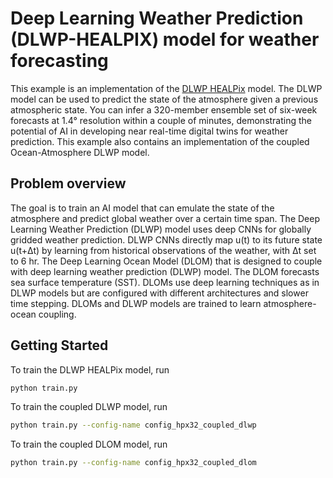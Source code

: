 # Deep Learning Weather Prediction (DLWP-HEALPIX) model for weather forecasting

This example is an implementation of the
[DLWP HEALPix](https://arxiv.org/abs/2311.06253)
model. The DLWP model can be used to predict the state of the atmosphere given a previous
atmospheric state.  You can infer a 320-member ensemble set of six-week forecasts at 1.4°
resolution within a couple of minutes, demonstrating the potential of AI in developing
near real-time digital twins for weather prediction. This example also contains an
implementation of the coupled Ocean-Atmosphere DLWP model.

## Problem overview

The goal is to train an AI model that can emulate the state of the atmosphere and predict
global weather over a certain time span. The Deep Learning Weather Prediction (DLWP) model
uses deep CNNs for globally gridded weather prediction. DLWP CNNs directly map u(t) to
its future state u(t+Δt) by learning from historical observations of the weather,
with Δt set to 6 hr. The Deep Learning Ocean Model (DLOM) that is designed to couple with
deep learning weather prediction (DLWP) model. The DLOM forecasts sea surface
temperature (SST). DLOMs use deep learning techniques as in DLWP models but are
configured with different architectures and slower time stepping. DLOMs and DLWP models
are trained to learn atmosphere-ocean coupling.

## Getting Started

To train the DLWP HEALPix model, run

```bash
python train.py
```

To train the coupled DLWP model, run

```bash
python train.py --config-name config_hpx32_coupled_dlwp
```

To train the coupled DLOM model, run

```bash
python train.py --config-name config_hpx32_coupled_dlom
```

